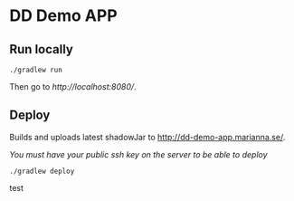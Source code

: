 # DD Demo APP

## Run locally

    ./gradlew run

Then go to *http://localhost:8080/*.


## Deploy

Builds and uploads latest shadowJar to http://dd-demo-app.marianna.se/.

*You must have your public ssh key on the server to be able to deploy*

    ./gradlew deploy

test
